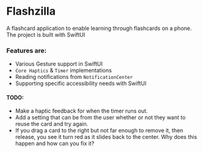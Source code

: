 # Flashzilla
A flashcard application to enable learning through flashcards on a phone. The project is built with SwiftUI

### Features are:
* Various Gesture support in SwiftUI
* `Core Haptics` & `Timer` implementations
* Reading notifications from `NotificationCenter`
* Supporting specific accessibility needs with SwiftUI

#### TODO:
* Make a haptic feedback for when the timer runs out.
* Add a setting that can be from the user whether or not they want to reuse the card and try again.
* If you drag a card to the right but not far enough to remove it, then release, you see it turn red as it slides back to the center. Why does this happen and how can you fix it?
